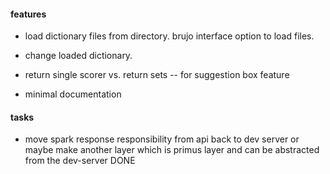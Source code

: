 



#### features


- load dictionary files from directory.  brujo interface option to load files.

- change loaded dictionary.  

- return single scorer vs. return sets -- for suggestion box feature

- minimal documentation


#### tasks





- move spark response responsibility from api back to dev server or maybe make another layer which is primus layer and can be abstracted from the dev-server DONE

